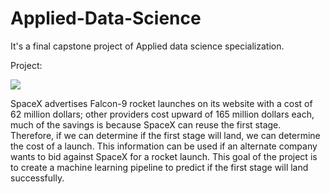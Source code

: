 # Applied-Data-Science
It's a final capstone project of Applied data science specialization.

Project:

<a href="https://stackoverflow.com/"><img src="https://upload.wikimedia.org/wikipedia/commons/thumb/2/2b/SpaceX_Demo-2_Launch_%28NHQ202005300044%29_%28cropped%29.jpg/220px-SpaceX_Demo-2_Launch_%28NHQ202005300044%29_%28cropped%29.jpg"></img></a>

SpaceX advertises Falcon-9 rocket launches on its website with a cost of 62 million dollars; other providers cost upward of 165 million dollars each, much of the savings is because SpaceX can reuse the first stage. Therefore, if we can determine if the first stage will land, we can determine the cost of a launch. This information can be used if an alternate company wants to bid against SpaceX for a rocket launch. This goal of the project is to create a machine learning pipeline to predict if the first stage will land successfully.




